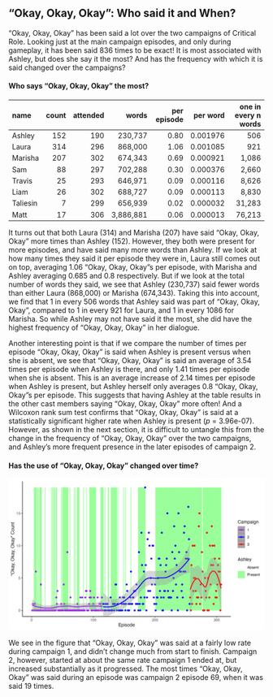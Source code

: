 
## “Okay, Okay, Okay”: Who said it and When?

“Okay, Okay, Okay” has been said a lot over the two campaigns of
Critical Role. Looking just at the main campaign episodes, and only
during gameplay, it has been said 836 times to be exact\! It is most
associated with Ashley, but does she say it the most? And has the
frequency with which it is said changed over the campaigns?

#### Who says “Okay, Okay, Okay” the most?

| name     | count | attended |     words | per episode | per word | one in every n words |
| :------- | ----: | -------: | --------: | ----------: | -------: | -------------------: |
| Ashley   |   152 |      190 |   230,737 |        0.80 | 0.001976 |                  506 |
| Laura    |   314 |      296 |   868,000 |        1.06 | 0.001085 |                  921 |
| Marisha  |   207 |      302 |   674,343 |        0.69 | 0.000921 |                1,086 |
| Sam      |    88 |      297 |   702,288 |        0.30 | 0.000376 |                2,660 |
| Travis   |    25 |      293 |   646,971 |        0.09 | 0.000116 |                8,626 |
| Liam     |    26 |      302 |   688,727 |        0.09 | 0.000113 |                8,830 |
| Taliesin |     7 |      299 |   656,939 |        0.02 | 0.000032 |               31,283 |
| Matt     |    17 |      306 | 3,886,881 |        0.06 | 0.000013 |               76,213 |

It turns out that both Laura (314) and Marisha (207) have said “Okay,
Okay, Okay” more times than Ashley (152). However, they both were
present for more episodes, and have said many more words than Ashley. If
we look at how many times they said it per episode they were in, Laura
still comes out on top, averaging 1.06 “Okay, Okay, Okay”s per episode,
with Marisha and Ashley averaging 0.685 and 0.8 respectively. But if we
look at the total number of words they said, we see that Ashley
(230,737) said fewer words than either Laura (868,000) or Marisha
(674,343). Taking this into account, we find that 1 in every 506 words
that Ashley said was part of “Okay, Okay, Okay”, compared to 1 in every
921 for Laura, and 1 in every 1086 for Marisha. So while Ashley may not
have said it the most, she did have the highest frequency of “Okay,
Okay, Okay” in her dialogue.

Another interesting point is that if we compare the number of times per
episode “Okay, Okay, Okay” is said when Ashley is present versus when
she is absent, we see that “Okay, Okay, Okay” is said an average of 3.54
times per episode when Ashley is there, and only 1.41 times per episode
when she is absent. This is an average increase of 2.14 times per
episode when Ashley is present, but Ashley herself only averages 0.8
“Okay, Okay, Okay”s per episode. This suggests that having Ashley at
the table results in the other cast members saying “Okay, Okay, Okay”
more often\! And a Wilcoxon rank sum test confirms that “Okay, Okay,
Okay” is said at a statistically significant higher rate when Ashley is
present (*p* = 3.96e-07). However, as shown in the next section, it is
difficult to untangle this from the change in the frequency of “Okay,
Okay, Okay” over the two campaigns, and Ashley’s more frequent presence
in the later episodes of campaign 2.

#### Has the use of “Okay, Okay, Okay” changed over time?

![Okay](../plots/okay_okay_okay.png)

We see in the figure that “Okay, Okay, Okay” was said at a fairly low
rate during campaign 1, and didn’t change much from start to finish.
Campaign 2, however, started at about the same rate campaign 1 ended at,
but increased substantially as it progressed. The most times “Okay,
Okay, Okay” was said during an episode was campaign 2 episode 69, when
it was said 19 times.
